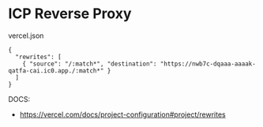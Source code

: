 # ICP Reverse Proxy

vercel.json
```
{
  "rewrites": [
    { "source": "/:match*", "destination": "https://nwb7c-dqaaa-aaaak-qatfa-cai.ic0.app./:match*" }
  ]
}
```

DOCS:
- https://vercel.com/docs/project-configuration#project/rewrites